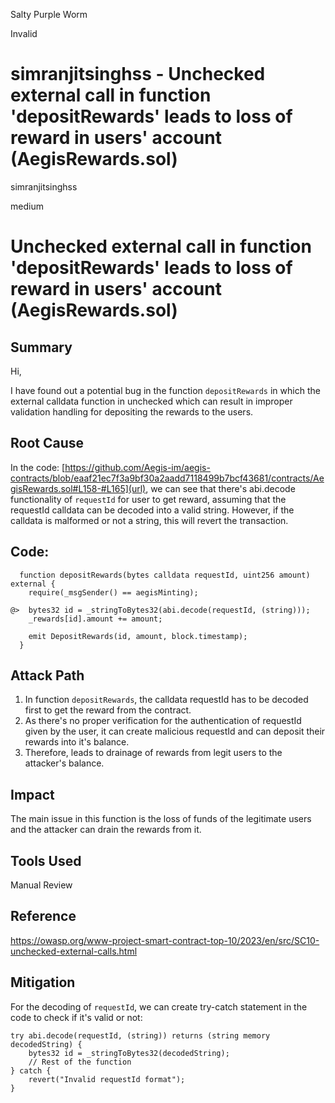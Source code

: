 Salty Purple Worm

Invalid

# simranjitsinghss - Unchecked external call in function 'depositRewards' leads to loss of reward in users' account (AegisRewards.sol)

simranjitsinghss

medium

# Unchecked external call in function 'depositRewards' leads to loss of reward in users' account (AegisRewards.sol)

## Summary

Hi,

I have found out a potential bug in the function `depositRewards` in which the external calldata function in unchecked which can result in improper validation handling for depositing the rewards to the users.

## Root Cause

In the code: [https://github.com/Aegis-im/aegis-contracts/blob/eaaf21ec7f3a9bf30a2aadd7118499b7bcf43681/contracts/AegisRewards.sol#L158-#L165](url), we can see that there's abi.decode functionality of `requestId` for user to get reward, assuming that the requestId calldata can be decoded into a valid string. However, if the calldata is malformed or not a string, this will revert the transaction.

## Code:

```solidity
  function depositRewards(bytes calldata requestId, uint256 amount) external {
    require(_msgSender() == aegisMinting);

@>  bytes32 id = _stringToBytes32(abi.decode(requestId, (string)));
    _rewards[id].amount += amount;

    emit DepositRewards(id, amount, block.timestamp);
  }
```

## Attack Path

1. In function `depositRewards`, the calldata requestId has to be decoded first to get the reward from the contract.
2. As there's no proper verification for the authentication of requestId given by the user, it can create malicious requestId and can deposit their rewards into it's balance.
3. Therefore, leads to drainage of rewards from legit users to the attacker's balance.

## Impact

The main issue in this function is the loss of funds of the legitimate users and the attacker can drain the rewards from it.

## Tools Used

Manual Review

## Reference

https://owasp.org/www-project-smart-contract-top-10/2023/en/src/SC10-unchecked-external-calls.html

## Mitigation

For the decoding of `requestId`, we can create try-catch statement in the code to check if it's valid or not:

```soldiity
try abi.decode(requestId, (string)) returns (string memory decodedString) {
    bytes32 id = _stringToBytes32(decodedString);
    // Rest of the function
} catch {
    revert("Invalid requestId format");
}
```